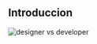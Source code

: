 ##  Introduccion

![designer vs developer](https://raw.githubusercontent.com/pieroblunda/curso-diseno/cls/slide/img/introduccion-05.png)